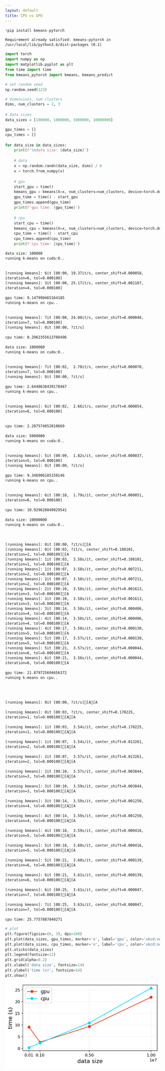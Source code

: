 ```yaml
---
layout: default
title: CPU vs GPU
---
```



```python
!pip install kmeans-pytorch
```

    Requirement already satisfied: kmeans-pytorch in /usr/local/lib/python3.6/dist-packages (0.1)
    


```python
import torch
import numpy as np
import matplotlib.pyplot as plt
from time import time
from kmeans_pytorch import kmeans, kmeans_predict
```


```python
# set random seed
np.random.seed(123)
```


```python
# dimensions, num clusters
dims, num_clusters = 2, 3

# data sizes
data_sizes = [100000, 1000000, 5000000, 10000000]
```


```python
gpu_times = []
cpu_times = []

for data_size in data_sizes:
    print(f'\ndata size: {data_size}')

    # data
    x = np.random.randn(data_size, dims) / 6
    x = torch.from_numpy(x)

    # gpu
    start_gpu = time()
    kmeans_gpu = kmeans(X=x, num_clusters=num_clusters, device=torch.device('cuda:0'))
    gpu_time = time() - start_gpu
    gpu_times.append(gpu_time)
    print(f'gpu time: {gpu_time}')
    
    # cpu
    start_cpu = time()
    kmeans_cpu = kmeans(X=x, num_clusters=num_clusters, device=torch.device('cpu'))
    cpu_time = time() - start_cpu
    cpu_times.append(cpu_time)
    print(f'cpu time: {cpu_time}')
```

    
    data size: 100000
    running k-means on cuda:0..
    

    [running kmeans]: 6it [00:00, 19.37it/s, center_shift=0.000058, iteration=6, tol=0.000100]
    [running kmeans]: 3it [00:00, 25.17it/s, center_shift=0.001187, iteration=4, tol=0.000100]

    gpu time: 9.147990465164185
    running k-means on cpu..
    

    [running kmeans]: 7it [00:00, 24.08it/s, center_shift=0.000048, iteration=7, tol=0.000100]
    [running kmeans]: 0it [00:00, ?it/s]

    cpu time: 0.2962355613708496
    
    data size: 1000000
    running k-means on cuda:0..
    

    [running kmeans]: 7it [00:02,  2.70it/s, center_shift=0.000070, iteration=7, tol=0.000100]
    [running kmeans]: 0it [00:00, ?it/s]

    gpu time: 2.6448638439178467
    running k-means on cpu..
    

    [running kmeans]: 6it [00:02,  2.66it/s, center_shift=0.000054, iteration=6, tol=0.000100]
    

    cpu time: 2.287574052810669
    
    data size: 5000000
    running k-means on cuda:0..
    

    [running kmeans]: 5it [00:09,  1.82s/it, center_shift=0.000037, iteration=5, tol=0.000100]
    [running kmeans]: 0it [00:00, ?it/s]

    gpu time: 9.346906185150146
    running k-means on cpu..
    

    [running kmeans]: 6it [00:10,  1.79s/it, center_shift=0.000051, iteration=6, tol=0.000100]

    cpu time: 10.929628849029541
    
    data size: 10000000
    running k-means on cuda:0..
    

    
    [running kmeans]: 0it [00:00, ?it/s][A
    [running kmeans]: 0it [00:03, ?it/s, center_shift=0.108101, iteration=1, tol=0.000100][A
    [running kmeans]: 1it [00:03,  3.58s/it, center_shift=0.108101, iteration=1, tol=0.000100][A
    [running kmeans]: 1it [00:07,  3.58s/it, center_shift=0.007211, iteration=2, tol=0.000100][A
    [running kmeans]: 2it [00:07,  3.58s/it, center_shift=0.007211, iteration=2, tol=0.000100][A
    [running kmeans]: 2it [00:10,  3.58s/it, center_shift=0.001613, iteration=3, tol=0.000100][A
    [running kmeans]: 3it [00:10,  3.58s/it, center_shift=0.001613, iteration=3, tol=0.000100][A
    [running kmeans]: 3it [00:14,  3.58s/it, center_shift=0.000406, iteration=4, tol=0.000100][A
    [running kmeans]: 4it [00:14,  3.58s/it, center_shift=0.000406, iteration=4, tol=0.000100][A
    [running kmeans]: 4it [00:17,  3.58s/it, center_shift=0.000130, iteration=5, tol=0.000100][A
    [running kmeans]: 5it [00:17,  3.57s/it, center_shift=0.000130, iteration=5, tol=0.000100][A
    [running kmeans]: 5it [00:21,  3.57s/it, center_shift=0.000044, iteration=6, tol=0.000100][A
    [running kmeans]: 6it [00:21,  3.56s/it, center_shift=0.000044, iteration=6, tol=0.000100][A

    gpu time: 21.879725694656372
    running k-means on cpu..
    

    
    
    [running kmeans]: 0it [00:00, ?it/s][A[A
    
    [running kmeans]: 0it [00:03, ?it/s, center_shift=0.170225, iteration=1, tol=0.000100][A[A
    
    [running kmeans]: 1it [00:03,  3.54s/it, center_shift=0.170225, iteration=1, tol=0.000100][A[A
    
    [running kmeans]: 1it [00:07,  3.54s/it, center_shift=0.013261, iteration=2, tol=0.000100][A[A
    
    [running kmeans]: 2it [00:07,  3.57s/it, center_shift=0.013261, iteration=2, tol=0.000100][A[A
    
    [running kmeans]: 2it [00:10,  3.57s/it, center_shift=0.003844, iteration=3, tol=0.000100][A[A
    
    [running kmeans]: 3it [00:10,  3.59s/it, center_shift=0.003844, iteration=3, tol=0.000100][A[A
    
    [running kmeans]: 3it [00:14,  3.59s/it, center_shift=0.001250, iteration=4, tol=0.000100][A[A
    
    [running kmeans]: 4it [00:14,  3.59s/it, center_shift=0.001250, iteration=4, tol=0.000100][A[A
    
    [running kmeans]: 4it [00:18,  3.59s/it, center_shift=0.000416, iteration=5, tol=0.000100][A[A
    
    [running kmeans]: 5it [00:18,  3.60s/it, center_shift=0.000416, iteration=5, tol=0.000100][A[A
    
    [running kmeans]: 5it [00:21,  3.60s/it, center_shift=0.000139, iteration=6, tol=0.000100][A[A
    
    [running kmeans]: 6it [00:21,  3.61s/it, center_shift=0.000139, iteration=6, tol=0.000100][A[A
    
    [running kmeans]: 6it [00:25,  3.61s/it, center_shift=0.000047, iteration=7, tol=0.000100][A[A
    
    [running kmeans]: 7it [00:25,  3.63s/it, center_shift=0.000047, iteration=7, tol=0.000100][A[A

    cpu time: 25.7757887840271
    


```python
# plot
plt.figure(figsize=(6, 3), dpi=160)
plt.plot(data_sizes, gpu_times, marker='o', label='gpu', color='xkcd:vermillion')
plt.plot(data_sizes, cpu_times, marker='o', label='cpu', color='xkcd:neon blue')
plt.xticks(data_sizes)
plt.legend(fontsize=12)
plt.grid(alpha=0.2)
plt.xlabel('data size', fontsize=14)
plt.ylabel('time (s)', fontsize=14)
plt.show()
```


![png](output_5_0.png)



```python

```
